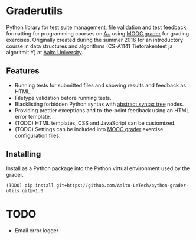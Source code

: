 
Graderutils
===========

Python library for test suite management, file validation and test feedback formatting for programming courses on [A+](https://github.com/Aalto-LeTech/a-plus) using [MOOC grader](https://github.com/Aalto-LeTech/mooc-grader) for grading exercises.
Originally created during the summer 2016 for an introductory course in data structures and algorithms (CS-A1141 Tietorakenteet ja algoritmit Y) at [Aalto University](http://www.aalto.fi/en).

Features
--------
* Running tests for submitted files and showing results and feedback as HTML.
* Filetype validation before running tests.
* Blacklisting forbidden Python syntax with [abstract syntax tree](https://docs.python.org/3/library/ast.html) nodes.
* Providing prettier exceptions and to-the-point feedback using an HTML error template.
* (TODO) HTML templates, CSS and JavaScript can be customized.
* (TODO) Settings can be included into [MOOC grader](https://github.com/Aalto-LeTech/mooc-grader) exercise configuration files.


Installing
----------

Install as a Python package into the Python virtual environment used by the grader.
```
(TODO) pip install git+https://github.com/Aalto-LeTech/python-grader-utils.git@v1.0
```

TODO
====

* Email error logger

